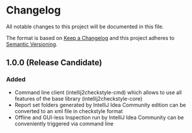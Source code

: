 # Changelog
All notable changes to this project will be documented in this file.

The format is based on [Keep a Changelog](http://keepachangelog.com/en/1.0.0/)
and this project adheres to [Semantic Versioning](http://semver.org/spec/v2.0.0.html).

## 1.0.0 (Release Candidate)

### Added
- Command line client (intellij2checkstyle-cmd) which allows to use all features of the base 
library (intellij2checkstyle-core)
- Report set folders generated by IntelliJ Idea Community edition can be converted to 
an xml file in checkstyle format
- Offline and GUI-less Inspection run by IntelliJ Idea Community can be conveniently triggered via 
command line
